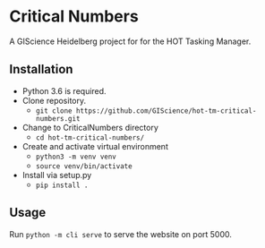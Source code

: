 # Critical Numbers

A GIScience Heidelberg project for for the HOT Tasking Manager.


## Installation

<!--
### Requirements

Python 3

Following python packages and their dependences are required:
- click
    - For creating beautiful command line interfaces
- requests
    - For API Requests
- pygal
    - For sexy charts
- geomet
    - For GeoJSON to WKT conversion
- flask
    - For the Website
- flask-wtf

Install those requirements via setup.py (See Installtion Steps)


### Installation Steps
-->
- Python 3.6 is required.
- Clone repository.
    - `git clone https://github.com/GIScience/hot-tm-critical-numbers.git`
- Change to CriticalNumbers directory
    - `cd hot-tm-critical-numbers/`
- Create and activate virtual environment
    - `python3 -m venv venv`
    - `source venv/bin/activate`
- Install via setup.py
    - `pip install .`


## Usage

Run `python -m cli serve` to serve the website on port 5000.


<!--
### Basic Workflow

- Run `python cli.py add` to fetch statistical data of two default projects from HOT Tasking Manager API to your analysis.
- Run `python cli.py visualize` to get a example bar chart (.svg) of those projects.
- Run `python cli.py new` to start from scratch.
-->
